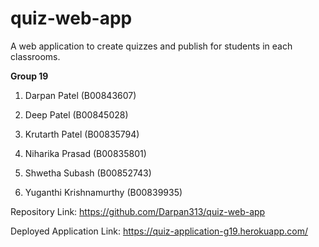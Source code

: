 # quiz-web-app
A web application to create quizzes and publish for students in each classrooms.

**Group 19**

1. Darpan Patel (B00843607)

2. Deep Patel (B00845028)

3. Krutarth Patel (B00835794)

4. Niharika Prasad (B00835801)

5. Shwetha Subash (B00852743)

6. Yuganthi Krishnamurthy (B00839935)

Repository Link:
https://github.com/Darpan313/quiz-web-app

Deployed Application Link:
https://quiz-application-g19.herokuapp.com/
